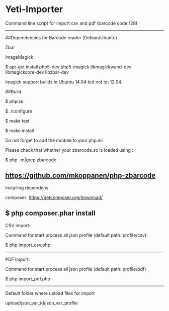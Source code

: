# Yeti-Importer
Command line script for import csv and pdf (barcode code 128)


------------------------------------
##Dependencies for Barcode reader (Debian/Ubuntu)

Zbar

ImageMagick

$ apt-get install php5-dev php5-imagick libmagickwand-dev libmagickcore-dev libzbar-dev

Imagick support builds in Ubuntu 14.04 but not on 12.04.



##Build

$ phpize

$ ./configure

$ make test

$ make install

Do not forget to add the module to your php.ini

Please check that whether your zbarcode.so is loaded using :

$ php -m|grep zbarcode

https://github.com/mkoppanen/php-zbarcode
----------------------------------------
Installing dependeny

composer: https://getcomposer.org/download/

$ php composer.phar install
----------------------------------------
CSV import:

Command for start process all json profile (default path: profile/csv):

$ php import_csv.php

----------------------------------------
PDF import:

Command for start process all json profile (default path: profile/pdf)

$ php import_pdf.php

--------------------------------
Default folder where upload files for import

upload/json_var_id/json_var_proflie
